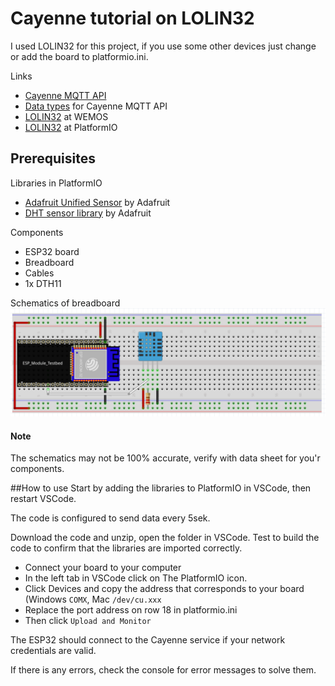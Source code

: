 # Cayenne tutorial on LOLIN32
I used LOLIN32 for this project, if you use some other devices just change or add the board to platformio.ini.

Links
* [Cayenne MQTT API][Cayenne MQTT API]
* [Data types][Data types] for Cayenne MQTT API
* [LOLIN32][at WEMOS] at WEMOS
* [LOLIN32][at PlatformIO] at PlatformIO

## Prerequisites
Libraries in PlatformIO
* [Adafruit Unified Sensor][Adafruit Unified Sensor] by Adafruit
* [DHT sensor library][DHT sensor library] by Adafruit

Components
* ESP32 board
* Breadboard
* Cables
* 1x DTH11

Schematics of breadboard
![layout.png](layout.png)

#### Note
The schematics may not be 100% accurate, verify with data sheet for you'r components.

##How to use
Start by adding the libraries to PlatformIO in VSCode, then restart VSCode.

The code is configured to send data every 5sek.

Download the code and unzip, open the folder in VSCode. Test to build the code to confirm that the libraries are imported correctly.
* Connect your board to your computer
* In the left tab in VSCode click on The PlatformIO icon.
* Click Devices and copy the address that corresponds to your board (Windows `COMX`, Mac `/dev/cu.xxx`
* Replace the port address on row 18 in platformio.ini
* Then click `Upload and Monitor`

The ESP32 should connect to the Cayenne service if your network credentials are valid.

If there is any errors, check the console for error messages to solve them.

[Cayenne MQTT API]: https://developers.mydevices.com/cayenne/docs/cayenne-mqtt-api/
[Data types]: https://community.mydevices.com/t/data-types-for-cayenne-mqtt-api/3714
[at WEMOS]: https://wiki.wemos.cc/products:lolin32:lolin32
[at PlatformIO]: https://docs.platformio.org/en/latest/boards/espressif32/lolin32.html
[Adafruit Unified Sensor]: https://platformio.org/lib/show/31/Adafruit%20Unified%20Sensor?utm_source=platformio&utm_medium=piohome
[DHT sensor library]: https://platformio.org/lib/show/19/DHT%20sensor%20library?utm_source=platformio&utm_medium=piohome